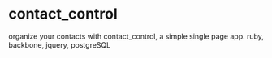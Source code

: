 contact_control
===========
organize your contacts with contact_control, a simple single page app.
ruby, backbone, jquery, postgreSQL

